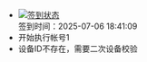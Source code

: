 - [![签到状态](https://github.com/womade/Cloud189-Actions/actions/workflows/main.yml/badge.svg?branch=main)](https://github.com/womade/Cloud189-Actions/actions/workflows/main.yml) <br> 签到时间：2025-07-06 18:41:09
- 开始执行帐号1
- 设备ID不存在，需要二次设备校验
